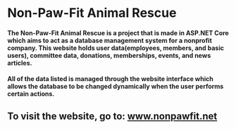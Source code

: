 # Non-Paw-Fit Animal Rescue
#### The Non-Paw-Fit Animal Rescue is a project that is made in ASP.NET Core which aims to act as a database management system for a nonprofit company. This website holds user data(employees, members, and basic users), committee data, donations,  memberships, events, and news articles.
#### All of the data listed is managed through the website interface which allows the database to be changed dynamically when the user performs certain actions.

## To visit the website, go to: www.nonpawfit.net

